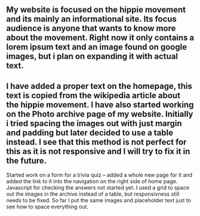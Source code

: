 My website is focused on the hippie movement and its mainly an informational site. Its focus audience is anyone that wants to know more about the movement.
Right now it only contains a lorem ipsum text and an image found on google images, but i plan on expanding it with actual text.
--------------------------------------------------------------------------------------------------------------------------------
I have added a proper text on the homepage, this text is copied from the wikipedia article about the hippie movement. I have also started working on the Photo archive page of my website. Initially i tried spacing the images out with just margin and padding but later decided to use a table instead. I see that this method is not perfect for this as it is not responsive and I will try to fix it in the future.
--------------------------------------------------------------------------------------------------------------------------------
Started work on a form for a trivia quiz – added a whole new page for it and added the link to it into the navigation on the right side of home page. Javascript for checking the answers not started yet. I used a grid to space out the images in the archive instead of a table, but responsivness still needs to be fixed. So far I put the same images and placeholder text just to see how to space everything out.